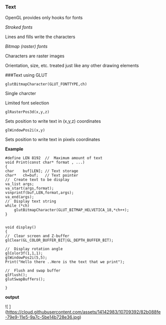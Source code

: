 
### Text 

OpenGL provides only hooks for fonts

*Stroked fonts*

Lines and fills write the characters 

*Bitmap (raster) fonts*

Characters are raster images

Orientation, size, etc. treated just like any other drawing elements

###Text using GLUT

    glutBitmapCharacter(GLUT_FONTTYPE,ch)

Single charcter

Limited font selection

    glRasterPos3d(x,y,z)

Sets position to write text in (x,y,z) coordinates

    glWindowPos2i(x,y)

Sets position to write text in pixels coordinates


**Example**
    
    

    #define LEN 8192  //  Maximum amount of text
    void Print(const char* format , ...)
    {
    char    buf[LEN]; // Text storage
    char*   ch=buf;   // Text pointer
    //  Create text to be display
    va_list args;
    va_start(args,format);
    vsnprintf(buf,LEN,format,args);
    va_end(args);
    //  Display text string
    while (*ch)
        glutBitmapCharacter(GLUT_BITMAP_HELVETICA_18,*ch++);
    }

    
    void display()
    {
    //  Clear screen and Z-buffer
    glClear(GL_COLOR_BUFFER_BIT|GL_DEPTH_BUFFER_BIT);
    
    //  Display rotation angle
    glColor3f(1,1,1);
    glWindowPos2i(5,5);
    Print("Hello there ..Here is the text that we print");
  
    //  Flush and swap buffer
    glFlush();
    glutSwapBuffers();

    }

**output**

![ ] (https://cloud.githubusercontent.com/assets/14142983/10709392/82b088fe-79e9-11e5-9a7c-5be14b728e36.jpg)

